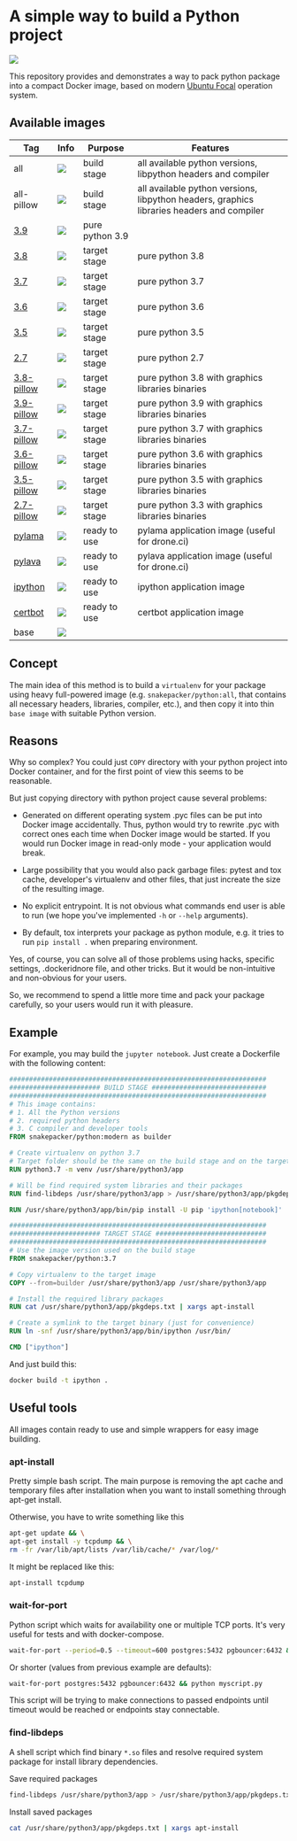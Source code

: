 A simple way to build a Python project
======================================

![](https://github.com/snakepacker/python/raw/master/logo.png)

This repository provides and demonstrates a way to pack python package into a
compact Docker image, based on modern
[Ubuntu Focal](https://releases.ubuntu.com/focal/) operation system.

Available images
----------------

Tag      | Info | Purpose | Features
 ------- | ---- | ------- | --------
all      | [![](https://images.microbadger.com/badges/image/snakepacker/python:all.svg)](https://microbadger.com/images/snakepacker/python:all) | build stage | all available python versions, libpython headers and compiler
all-pillow | [![](https://images.microbadger.com/badges/image/snakepacker/python:all-pillow.svg)](https://microbadger.com/images/snakepacker/python:all-pillow) | build stage |  all available python versions, libpython headers, graphics libraries headers and compiler
[3.9](https://docs.python.org/3/whatsnew/3.9.html) | [![](https://images.microbadger.com/badges/image/snakepacker/python:3.9.svg)](https://microbadger.com/images/snakepacker/python:3.9) | pure python 3.9
[3.8](https://docs.python.org/3/whatsnew/3.8.html) | [![](https://images.microbadger.com/badges/image/snakepacker/python:3.8.svg)](https://microbadger.com/images/snakepacker/python:3.8) | target stage | pure python 3.8
[3.7](https://docs.python.org/3/whatsnew/3.7.html) | [![](https://images.microbadger.com/badges/image/snakepacker/python:3.7.svg)](https://microbadger.com/images/snakepacker/python:3.7) | target stage | pure python 3.7
[3.6](https://docs.python.org/3/whatsnew/3.6.html) | [![](https://images.microbadger.com/badges/image/snakepacker/python:3.6.svg)](https://microbadger.com/images/snakepacker/python:3.6) | target stage | pure python 3.6
[3.5](https://docs.python.org/3/whatsnew/3.5.html) | [![](https://images.microbadger.com/badges/image/snakepacker/python:3.5.svg)](https://microbadger.com/images/snakepacker/python:3.5) | target stage | pure python 3.5
[2.7](https://docs.python.org/2/whatsnew/2.7.html) | [![](https://images.microbadger.com/badges/image/snakepacker/python:2.7.svg)](https://microbadger.com/images/snakepacker/python:2.7) | target stage | pure python 2.7
[3.8-pillow](https://docs.python.org/3/whatsnew/3.8.html) | [![](https://images.microbadger.com/badges/image/snakepacker/python:3.8-pillow.svg)](https://microbadger.com/images/snakepacker/python:3.8-pillow) | target stage | pure python 3.8 with graphics libraries binaries
[3.9-pillow](https://docs.python.org/3/whatsnew/3.9.html) | [![](https://images.microbadger.com/badges/image/snakepacker/python:3.9-pillow.svg)](https://microbadger.com/images/snakepacker/python:3.9-pillow) | target stage | pure python 3.9 with graphics libraries binaries
[3.7-pillow](https://docs.python.org/3/whatsnew/3.7.html) | [![](https://images.microbadger.com/badges/image/snakepacker/python:3.7-pillow.svg)](https://microbadger.com/images/snakepacker/python:3.7-pillow) | target stage | pure python 3.7 with graphics libraries binaries
[3.6-pillow](https://docs.python.org/3/whatsnew/3.6.html) | [![](https://images.microbadger.com/badges/image/snakepacker/python:3.6-pillow.svg)](https://microbadger.com/images/snakepacker/python:3.6-pillow) | target stage | pure python 3.6 with graphics libraries binaries
[3.5-pillow](https://docs.python.org/3/whatsnew/3.5.html) | [![](https://images.microbadger.com/badges/image/snakepacker/python:3.5-pillow.svg)](https://microbadger.com/images/snakepacker/python:3.5-pillow) | target stage | pure python 3.5 with graphics libraries binaries
[2.7-pillow](https://docs.python.org/2/whatsnew/2.7.html) | [![](https://images.microbadger.com/badges/image/snakepacker/python:2.7-pillow.svg)](https://microbadger.com/images/snakepacker/python:2.7-pillow) | target stage | pure python 3.3 with graphics libraries binaries
[pylama](https://pylama.readthedocs.io/en/latest/) | [![](https://images.microbadger.com/badges/image/snakepacker/python:pylama.svg)](https://microbadger.com/images/snakepacker/python:pylama) | ready to use | pylama application image (useful for drone.ci)
[pylava](https://pylavadocs.readthedocs.io/en/latest/) | [![](https://images.microbadger.com/badges/image/snakepacker/python:pylava.svg)](https://microbadger.com/images/snakepacker/python:pylava) | ready to use | pylava application image (useful for drone.ci)
[ipython](https://jupyter.org) | [![](https://images.microbadger.com/badges/image/snakepacker/python:ipython.svg)](https://microbadger.com/images/snakepacker/python:ipython) | ready to use | ipython application image
[certbot](https://certbot.eff.org) | [![](https://images.microbadger.com/badges/image/snakepacker/python:certbot.svg)](https://microbadger.com/images/snakepacker/python:certbot) | ready to use | certbot application image
base     | [![](https://images.microbadger.com/badges/image/snakepacker/python:base.svg)](https://microbadger.com/images/snakepacker/python:base) | |

Concept
-------

The main idea of this method is to build a `virtualenv` for your package using 
heavy full-powered image (e.g. `snakepacker/python:all`, that contains all 
necessary headers, libraries, compiler, etc.), and then copy it into thin 
`base image` with suitable Python version.

Reasons
-------

Why so complex? You could just `COPY` directory with your python project into 
Docker container, and for the first point of view this seems to be reasonable. 

But just copying directory with python project cause several problems:

- Generated on different operating system .pyc files can be put into Docker 
  image accidentally. Thus, python would try to rewrite .pyc with correct ones 
  each time when Docker image would be started. If you would run Docker image 
  in read-only mode - your application would break.  
   
- Large possibility that you would also pack garbage files: pytest and tox 
  cache, developer's virtualenv and other files, that just increate the size of 
  the resulting image.

- No explicit entrypoint. It is not obvious what commands end user is able to 
  run (we hope you've implemented `-h` or `--help` arguments).
  
- By default, tox interprets your package as python module, e.g. it tries to 
  run `pip install .` when preparing environment.

Yes, of course, you can solve all of those problems using hacks, specific
settings, .dockeridnore file, and other tricks. But it would be non-intuitive 
and non-obvious for your users.

So, we recommend to spend a little more time and pack your package carefully, 
so your users would run it with pleasure.

Example
-------

For example, you may build the `jupyter notebook`. Just create a Dockerfile 
with the following content:

```Dockerfile
#################################################################
####################### BUILD STAGE #############################
#################################################################
# This image contains:
# 1. All the Python versions
# 2. required python headers
# 3. C compiler and developer tools
FROM snakepacker/python:modern as builder

# Create virtualenv on python 3.7
# Target folder should be the same on the build stage and on the target stage
RUN python3.7 -m venv /usr/share/python3/app

# Will be find required system libraries and their packages
RUN find-libdeps /usr/share/python3/app > /usr/share/python3/app/pkgdeps.txt

RUN /usr/share/python3/app/bin/pip install -U pip 'ipython[notebook]'

#################################################################
####################### TARGET STAGE ############################
#################################################################
# Use the image version used on the build stage
FROM snakepacker/python:3.7

# Copy virtualenv to the target image
COPY --from=builder /usr/share/python3/app /usr/share/python3/app

# Install the required library packages
RUN cat /usr/share/python3/app/pkgdeps.txt | xargs apt-install

# Create a symlink to the target binary (just for convenience)
RUN ln -snf /usr/share/python3/app/bin/ipython /usr/bin/

CMD ["ipython"]
```

And just build this:
```bash
docker build -t ipython .
```

Useful tools
------------

All images contain ready to use and simple wrappers for easy image building.

### apt-install

Pretty simple bash script. The main purpose is removing the apt cache and temporary files after installation when you want to install something through apt-get install.

Otherwise, you have to write something like this 

```bash
apt-get update && \
apt-get install -y tcpdump && \
rm -fr /var/lib/apt/lists /var/lib/cache/* /var/log/*
```

It might be replaced like this:
```bash
apt-install tcpdump
```

### wait-for-port

Python script which waits for availability one or multiple TCP ports. It's very useful for tests and with docker-compose.

```bash
wait-for-port --period=0.5 --timeout=600 postgres:5432 pgbouncer:6432 && python myscript.py
```
Or shorter (values from previous example are defaults):
```bash
wait-for-port postgres:5432 pgbouncer:6432 && python myscript.py
```

This script will be trying to make connections to passed endpoints until timeout would be reached or endpoints stay connectable.


### find-libdeps

A shell script which find binary `*.so` files and resolve required system package for install library dependencies.

Save required packages
```bash
find-libdeps /usr/share/python3/app > /usr/share/python3/app/pkgdeps.txt
```

Install saved packages
```bash
cat /usr/share/python3/app/pkgdeps.txt | xargs apt-install
```

